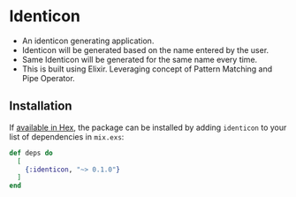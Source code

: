 # Identicon

-	An identicon generating application.
-	Identicon will be generated based on the name entered by the user.
-	Same Identicon will be generated for the same name every time.
-	This is built using Elixir. Leveraging concept of Pattern Matching and Pipe Operator.

## Installation

If [available in Hex](https://hex.pm/docs/publish), the package can be installed
by adding `identicon` to your list of dependencies in `mix.exs`:

```elixir
def deps do
  [
    {:identicon, "~> 0.1.0"}
  ]
end
```

